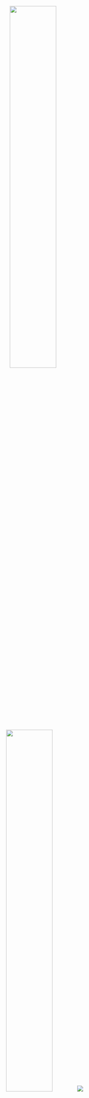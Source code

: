 <p align="center">
  <img height="50%" width="auto" src ="https://github-readme-stats.vercel.app/api?username=IamSerdar&show_icons=true&count_private=true&theme=darcula&hide_border=true&hide=issues,contribs&bg_color=00000000">
  <img height="50%" width="auto" src ="https://github-readme-stats.vercel.app/api/top-langs/?username=IamSerdar&layout=compact&hide_border=true&theme=darcula&bg_color=00000000&langs_count=10&hide=jupyter%20css,blade">
  <img src ="https://github-readme-streak-stats.herokuapp.com?user=IamSerdar&theme=darcula&hide_border=true&background=FFFFFF00">
  <br>
  <br>
<!--   <a href="https://www.buymeacoffee.com/IamSerdar"> <img align="center" src="https://cdn.buymeacoffee.com/buttons/v2/default-orange.png" height="50" width="210" alt="aveek.saha" /></a> -->
</p>

<!-- <p align="center">
  <img align="left" src ="https://github-readme-stats.vercel.app/api/pin/?username=IamSerdar&repo=ytdx">
  <img align="right" src ="https://github-readme-stats.vercel.app/api/pin/?username=IamSerdar&repo=pixel-weather">
</p> -->


<!--
**Oraz/orazz** is a ✨ _special_ ✨ repository because its `README.md` (this file) appears on your GitHub profile.

Here are some ideas to get you started:

- 🔭 I’m currently working on ...
- 🌱 I’m currently learning ...
- 👯 I’m looking to collaborate on ...
- 🤔 I’m looking for help with ...
- 💬 Ask me about ...
- 📫 How to reach me: ...
- 😄 Pronouns: ...
- ⚡ Fun fact: ...
-->
